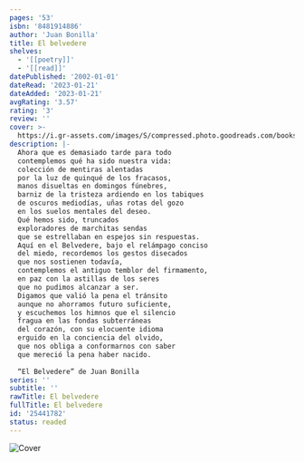 ```yaml
---
pages: '53'
isbn: '8481914886'
author: 'Juan Bonilla'
title: El belvedere
shelves:
  - '[[poetry]]'
  - '[[read]]'
datePublished: '2002-01-01'
dateRead: '2023-01-21'
dateAdded: '2023-01-21'
avgRating: '3.57'
rating: '3'
review: ''
cover: >-
  https://i.gr-assets.com/images/S/compressed.photo.goodreads.com/books/1430192397l/25441782.jpg
description: |-
  Ahora que es demasiado tarde para todo  
  contemplemos qué ha sido nuestra vida:  
  colección de mentiras alentadas  
  por la luz de quinqué de los fracasos,  
  manos disueltas en domingos fúnebres,  
  barniz de la tristeza ardiendo en los tabiques  
  de oscuros mediodías, uñas rotas del gozo  
  en los suelos mentales del deseo.  
  Qué hemos sido, truncados  
  exploradores de marchitas sendas  
  que se estrellaban en espejos sin respuestas.  
  Aquí en el Belvedere, bajo el relámpago conciso  
  del miedo, recordemos los gestos disecados  
  que nos sostienen todavía,  
  contemplemos el antiguo temblor del firmamento,  
  en paz con la astillas de los seres  
  que no pudimos alcanzar a ser.  
  Digamos que valió la pena el tránsito  
  aunque no ahorramos futuro suficiente,  
  y escuchemos los himnos que el silencio  
  fragua en las fondas subterráneas  
  del corazón, con su elocuente idioma  
  erguido en la conciencia del olvido,  
  que nos obliga a conformarnos con saber  
  que mereció la pena haber nacido.  
    
  “El Belvedere” de Juan Bonilla
series: ''
subtitle: ''
rawTitle: El belvedere
fullTitle: El belvedere
id: '25441782'
status: readed
---
```

![Cover](https:&#x2F;&#x2F;i.gr-assets.com&#x2F;images&#x2F;S&#x2F;compressed.photo.goodreads.com&#x2F;books&#x2F;1430192397l&#x2F;25441782.jpg)
